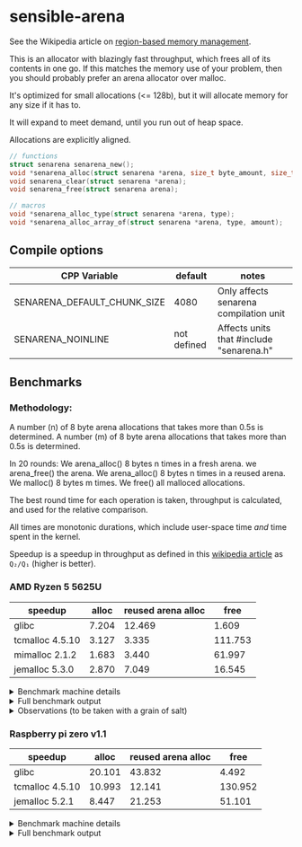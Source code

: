 <!--
SPDX-FileCopyrightText: 2023 The libsensible Authors

SPDX-License-Identifier: Unlicense
-->

# sensible-arena

See the Wikipedia article on [region-based memory management](https://en.wikipedia.org/wiki/Region-based_memory_management).

This is an allocator with blazingly fast throughput, which frees all of its contents in one go.
If this matches the memory use of your problem, then you should probably prefer an arena allocator
over malloc.

It's optimized for small allocations (<= 128b), but it will allocate memory
for any size if it has to.

It will expand to meet demand, until you run out of heap space.

Allocations are explicitly aligned.

```C
// functions
struct senarena senarena_new();
void *senarena_alloc(struct senarena *arena, size_t byte_amount, size_t alignment);
void senarena_clear(struct senarena *arena);
void senarena_free(struct senarena arena);

// macros
void *senarena_alloc_type(struct senarena *arena, type);
void *senarena_alloc_array_of(struct senarena *arena, type, amount);
```

## Compile options

| CPP Variable                | default     | notes                                    |
| ---                         | ---         | ---                                      |
| SENARENA_DEFAULT_CHUNK_SIZE | 4080        | Only affects senarena compilation unit   |
| SENARENA_NOINLINE           | not defined | Affects units that #include "senarena.h" |

## Benchmarks

### Methodology:

A number (n) of 8 byte arena allocations that takes more than 0.5s is determined.
A number (m) of 8 byte arena allocations that takes more than 0.5s is determined.

In 20 rounds:
We arena_alloc() 8 bytes n times in a fresh arena.
we arena_free() the arena.
We arena_alloc() 8 bytes n times in a reused arena.
We malloc() 8 bytes m times.
We free() all malloced allocations.

The best round time for each operation is taken, throughput is calculated, and
used for the relative comparison.

All times are monotonic durations, which include user-space time *and*
time spent in the kernel.

Speedup is a speedup in throughput as defined in this [wikipedia article](https://en.wikipedia.org/wiki/Speedup#Speedup_in_throughput) as `Q₂/Q₁` (higher is better).

### AMD Ryzen 5 5625U

| speedup         | alloc  | reused arena alloc | free    |
| ---             | ---    | ---                | ---     |
| glibc           | 7.204  | 12.469             | 1.609   |
| tcmalloc 4.5.10 | 3.127  | 3.335              | 111.753 |
| mimalloc 2.1.2  | 1.683  | 3.440              | 61.997  |
| jemalloc 5.3.0  | 2.870  | 7.049              | 16.545  |

<details>
<summary>Benchmark machine details</summary>

```
$ uname -a
Linux nixos 6.1.55 #1-NixOS SMP PREEMPT_DYNAMIC Sat Sep 23 09:11:13 UTC 2023 x86_64 GNU/Linux
```

All malloc implementations are the versions provided by Nixpkgs (23.05, 3b79cc4bcd9c09b5aa68ea1957c25e437dc6bc58).

</details>

<details>
<summary>Full benchmark output</summary>

#### glibc

```
Arena allocation time:             0.421s (min), 0.430s (max)
Arena (reused) allocation time:    0.170s (min), 0.248s (max)
Arena free time:                   0.614s (min), 0.651s (max)
Arena allocations per us:          358.785
Arena (reused) allocations per us: 621.036
Arena allocation frees per us:     236.842

Standard allocation time:         0.185s (min), 0.674s (max)
Standard free time:               0.212s (min), 0.228s (max)
Standard allocations per us:      49.805
Standard allocation frees per us: 147.229

         arena_alloc() vs malloc() speedup: 7.204
(reused) arena_alloc() vs malloc() speedup: 12.469
          arena_free() vs   free() speedup: 1.609
```

#### tcmalloc 4.5.10

```
Arena allocation time:             0.430s (min), 0.441s (max)
Arena (reused) allocation time:    0.294s (min), 0.413s (max)
Arena free time:                   0.017s (min), 0.021s (max)
Arena allocations per us:          608.793
Arena (reused) allocations per us: 649.283
Arena allocation frees per us:     13073.448

Standard allocation time:         0.490s (min), 0.517s (max)
Standard free time:               0.851s (min), 0.860s (max)
Standard allocations per us:      194.709
Standard allocation frees per us: 116.986

         arena_alloc() vs malloc() speedup: 3.127
(reused) arena_alloc() vs malloc() speedup: 3.335
          arena_free() vs   free() speedup: 111.753
```

#### mimalloc-2.1.2

```
Arena allocation time:             0.414s (min), 0.830s (max)
Arena (reused) allocation time:    0.291s (min), 0.406s (max)
Arena free time:                   0.013s (min), 0.014s (max)
Arena allocations per us:          323.479
Arena (reused) allocations per us: 661.277
Arena allocation frees per us:     19749.853

Standard allocation time:         0.427s (min), 0.698s (max)
Standard free time:               0.371s (min), 0.421s (max)
Standard allocations per us:      192.235
Standard allocation frees per us: 318.563

         arena_alloc() vs malloc() speedup: 1.683
(reused) arena_alloc() vs malloc() speedup: 3.440
          arena_free() vs   free() speedup: 61.997
```

#### jemalloc-5.3.0

```
Arena allocation time:             0.467s (min), 0.988s (max)
Arena (reused) allocation time:    0.295s (min), 0.402s (max)
Arena free time:                   0.038s (min), 0.123s (max)
Arena allocations per us:          271.739
Arena (reused) allocations per us: 667.488
Arena allocation frees per us:     2173.577

Standard allocation time:         0.312s (min), 0.739s (max)
Standard free time:               0.487s (min), 0.533s (max)
Standard allocations per us:      94.699
Standard allocation frees per us: 131.374

         arena_alloc() vs malloc() speedup: 2.870
(reused) arena_alloc() vs malloc() speedup: 7.049
          arena_free() vs   free() speedup: 16.545
```

</details>

<details>
<summary>Observations (to be taken with a grain of salt)</summary>

These observations ONLY apply to this hardware, this OS, these allocator versions,
and for this allocation size.

* glibc seems to allocate faster than it can free
  * This doesn't mean allocations are fast, it means frees are slow
* glibc is far faster at freeing small allocations (8b) than large ones (4096b)
* Modern tcmalloc and mimalloc are both incredibly fast

</details>

### Raspberry pi zero v1.1

| speedup         | alloc  | reused arena alloc | free    |
| ---             | ---    | ---                | ---     |
| glibc           | 20.101 | 43.832             | 4.492   |
| tcmalloc 4.5.10 | 10.993 | 12.141             | 130.952 |
| jemalloc 5.2.1  | 8.447  | 21.253             | 51.101  |

<details>
<summary>Benchmark machine details</summary>

```
$ uname -a
Linux dietpi 6.1.21+ #1642 Mon Apr  3 17:19:14 BST 2023 armv6l GNU/Linux
```

All malloc implementations were installed from the Debian repositories.

</details>

<details>
<summary>Full benchmark output</summary>

#### glibc 6

```
Arena allocation time:             0.500s (min), 0.503s (max)
Arena (reused) allocation time:    0.226s (min), 0.231s (max)
Arena free time:                   1.542s (min), 1.574s (max)
Arena allocations per us:          32.284
Arena (reused) allocations per us: 70.400
Arena allocation frees per us:     10.327

Standard allocation time:         0.266s (min), 0.653s (max)
Standard free time:               0.452s (min), 0.456s (max)
Standard allocations per us:      1.606
Standard allocation frees per us: 2.299

         arena_alloc() vs malloc() speedup: 20.101
(reused) arena_alloc() vs malloc() speedup: 43.832
          arena_free() vs   free() speedup: 4.492
```

#### tcmalloc 4.5.10

```
Arena allocation time:             0.507s (min), 0.546s (max)
Arena (reused) allocation time:    0.436s (min), 0.494s (max)
Arena free time:                   0.066s (min), 0.070s (max)
Arena allocations per us:          57.642
Arena (reused) allocations per us: 63.661
Arena allocation frees per us:     449.281

Standard allocation time:         0.521s (min), 0.525s (max)
Standard free time:               0.787s (min), 0.802s (max)
Standard allocations per us:      5.243
Standard allocation frees per us: 3.431

         arena_alloc() vs malloc() speedup: 10.993
(reused) arena_alloc() vs malloc() speedup: 12.141
          arena_free() vs   free() speedup: 130.952
```

#### jemalloc 5.2.1

```
Arena allocation time:             0.283s (min), 0.665s (max)
Arena (reused) allocation time:    0.261s (min), 0.264s (max)
Arena free time:                   0.035s (min), 0.150s (max)
Arena allocations per us:          28.403
Arena (reused) allocations per us: 71.463
Arena allocation frees per us:     125.586

Standard allocation time:         0.466s (min), 0.512s (max)
Standard free time:               0.690s (min), 0.700s (max)
Standard allocations per us:      3.363
Standard allocation frees per us: 2.458

         arena_alloc() vs malloc() speedup: 8.447
(reused) arena_alloc() vs malloc() speedup: 21.253
          arena_free() vs   free() speedup: 51.101
```

</details>
